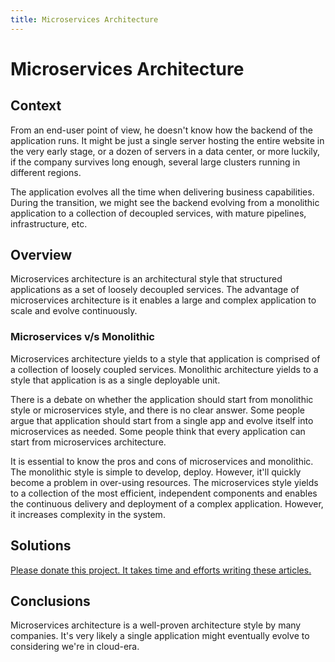 ```yaml
---
title: Microservices Architecture
---
```


# Microservices Architecture

## Context

From an end-user point of view, he doesn't know how the backend of the application runs.
It might be just a single server hosting the entire website in the very early stage,
or a dozen of servers in a data center, or more luckily, if the company survives long enough,
several large clusters running in different regions.

The application evolves all the time when delivering business capabilities. During the
transition, we might see the backend evolving from a monolithic application to a
collection of decoupled services, with mature pipelines, infrastructure, etc.

## Overview

Microservices architecture is an architectural style that structured applications as a set of loosely decoupled services. The advantage of microservices architecture is it enables a large and complex application to scale and evolve continuously.

### Microservices v/s Monolithic

Microservices architecture yields to a style that application is comprised of a collection of loosely coupled services.
Monolithic architecture yields to a style that application is as a single deployable unit.

There is a debate on whether the application should start from monolithic style or microservices style, and there is no clear answer.
Some people argue that application should start from a single app and evolve itself into microservices as needed.
Some people think that every application can start from microservices architecture.

It is essential to know the pros and cons of microservices and monolithic.
The monolithic style is simple to develop, deploy. However, it'll quickly become a problem in over-using resources.
The microservices style yields to a collection of the most efficient, independent components and enables the continuous delivery and deployment of a complex application. However, it increases complexity in the system.

## Solutions

[Please donate this project. It takes time and efforts writing these articles.](/)

## Conclusions

Microservices architecture is a well-proven architecture style by many companies.
It's very likely a single application might eventually evolve to considering we're in
cloud-era.
